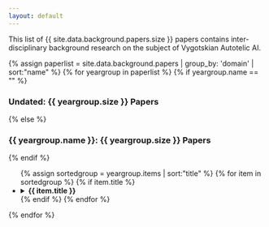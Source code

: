 ```yaml
---
layout: default
---
```


This list of {{ site.data.background.papers.size }} papers contains inter-disciplinary background research on the subject of Vygotskian Autotelic AI. 


{% assign paperlist = site.data.background.papers | group_by: 'domain' | sort:"name"  %}
{% for yeargroup in paperlist %}
{% if yeargroup.name == "" %}
<h3 class="page-title">Undated: {{ yeargroup.size }} Papers</h3>
{% else %}
<h3 class="page-title" >{{ yeargroup.name }}: {{ yeargroup.size }} Papers</h3>
{% endif %}
<ul>
	{% assign sortedgroup = yeargroup.items | sort:"title"  %}
	{% for item in sortedgroup %}
	{% if item.title %}
	<li>
		<details><summary><b class="paper-title">{{ item.title }}</b></summary>
		<blockquote>
		{% if item.authors %}
		   <h4 class="blockquote-content">Authors:</h4>
		   {{item.authors}}
		{% endif %}
		{% if item.abstract %}
		   <h4 class="blockquote-content" >Abstract:</h4>
		   {{ item.abstract }}
		{% endif %}
		{% if item.pdfurl or item.codeurl or item.webpageurl %}
		   <h4 class="blockquote-content">Links:</h4>
		   <ul>
		   {% if item.pdfurl %}
		   <li><a href="{{ item.pdfurl }}">Paper</a></li>
		   {% endif %}
		   {% if item.codeurl %}
		   <li><a href="{{ item.codeurl }}">Source-code</a></li>
		   {% endif %}
		   {% if item.webpageurl %}
		   <li><a href="{{ item.webpageurl }}">Webpage</a></li>
		   {% endif %}
		   </ul>
		{% endif %}
		{% if item.bibtex %}	 
		   <h4 class="blockquote-content">Bibtex:</h4>
		   <pre><code>{{ item.bibtex }}</code></pre>
		{% endif %}
		<hr>
		 </blockquote>
		</details>
	</li>
	{% endif %}
	{% endfor %}
</ul>
{% endfor %}


